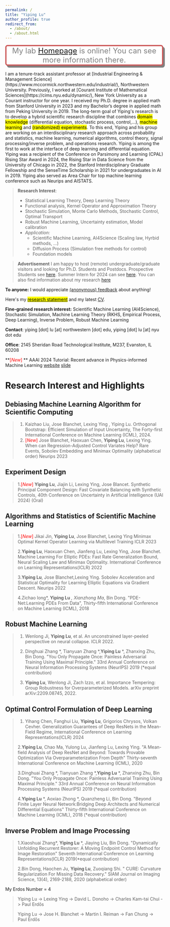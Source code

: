 ```yaml
---
permalink: /
title: "Yiping Lu"
author_profile: true
redirect_from: 
  - /about/
  - /about.html
---
```

<style>
#boxshadow {
    border: 4px solid purple;
    box-shadow: 5px 6px gray;
    border-radius: 2mm;
    background-color: white;
}

.half_highlight {
background: linear-gradient(to top, #F9E79F  50%, transparent 50%);
}

#boxshadow2 {
    border: 4px solid IndianRed;
    box-shadow: 5px 6px gray;
    border-radius: 2mm;
    background-color: white;
}
</style>

<div id="boxshadow2">
<center style="color: gray; font-size: 24px; font-family: -apple-system, BlinkMacSystemFont, 'Segoe UI', Roboto, Oxygen, Ubuntu, Cantarell, 'Open Sans', 'Helvetica Neue', sans-serif;">
My lab <a href="https://scale-lab-northwestern.github.io/">Homepage</a> is online! You can see more information there.
 </center>
</div>


<br/>
I am a tenure-track assistant professor at  [Industrial Engineering & Management Science](https://www.mccormick.northwestern.edu/industrial/), Northwestern University. Previously, I worked at [Courant Institute of Mathematical Sciences](https://cims.nyu.edu/dynamic/), New York University as a Courant instructor for one year. I received my Ph.D. degree in applied math from Stanford University in 2023 and my Bachelor’s degree in applied math from Peking University in 2019. The long-term goal of Yiping's research is to develop a hybrid scientific research discipline that combines <mark color='orange'>domain knowledge</mark> (differential equation, stochastic process, control,...), <mark color='orange'>machine learning</mark> and <mark color='orange'>(randomized) experiments</mark>. To this end, Yiping and his group are working on an interdisciplinary research approach across probability and statistics, machine learning, numerical algorithms, control theory, signal processing/inverse problem, and operations research. Yiping is among the first to work at the interface of deep learning and differential equation. Yiping was a recipient of the Conference on Parsimony and Learning (CPAL) Rising Star Award in 2024, the Rising Star in Data Science from the University of Chicago in 2022, the Stanford Interdisciplinary Graduate Fellowship and the SenseTime Scholarship in 2021 for undergraduates in AI in 2019. Yiping also served as Area Chair for top machine learning conference such as Neurips and AISTATS.

> **Research Interest**:
> - Statistical Learning Theory, Deep Learning Theory
> - Functional analysis, Kernel Operator and Approximation Theory
> - Stochastic Simulation, Monte Carlo Methods, Stochastic Control, Optimal Transport
> - Robust Machine Learning, Uncertainty estimation, Model calibration
> - *Application:*
>   - Scientific Machine Learning, AI4Science  (Scaling law, Hyrbid methods, ...) 
>   - Diffusion Process (Simulation free methods for control)
>   - Foundation models

> **Advertisement** I am happy to host (remote) undergraduate/graduate visitors and looking for Ph.D. Students and Postdocs. Prospective Students see [here](https://2prime.github.io/students/). Summer Intern for 2024 can see [here](https://2prime.github.io/files/SummerIntern_Yiping.pdf). You can also find information about my research [here](https://2prime.github.io/research/) 

**To anyone:** I would appreciate [(anonymous) feedback](https://docs.google.com/forms/d/e/1FAIpQLScCWSzTQGMVKhxDVSiCopYD740Txm-cMoxIh-dg08FcRKT-8Q/viewform?usp=sf_link) about anything!



Here's my [<mark color='orange'>research statement</mark>](https://2prime.github.io/files/rs.pdf) and my latest [CV](https://www.overleaf.com/read/rmcykgwmwbcq#cbe18b).

**Fine-grained research interest:** Scientific Machine Learning (AI4Science), Stochastic Simulation, Machine Learning Theory (RKHS, Empirical Process, Deep Learning), Inverse Problem, Robust Machine Learning

**Contact**: yiping [dot] lu [at] northwestern [dot] edu, yiping [dot] lu [at] nyu dot edu 

**Office**: 2145 Sheridan Road Technological Institute, M237, Evanston, IL 60208

**<font color='red'>[*New*]</font> ** AAAI 2024 Tutorial: Recent advance in Physics-informed Machine Learning  [website](https://sites.google.com/view/aaai-2024-tutorial-piml/) [slide](https://2prime.github.io/files/SML/piml_aaai.pdf)

# Research Interest and Highlights


## Debiasing Machine Learning Algorithm for Scientific Computing

> 1. Kaizhao Liu, Jose Blanchet, Lexing Ying , Yiping Lu. Orthogonal Bootstrap: Efficient Simulation of Input Uncertainty, The Forty-first International Conference on Machine Learning (ICML), 2024.
> 2. <font color='red'>[*New*]</font>  Jose Blanchet, Haoxuan Chen, **Yiping Lu**, Lexing Ying. When can Regression-Adjusted Control Variates Help? Rare Events, Sobolev Embedding and Minimax Optimality (alphabetical order) Neurips 2023

## Experiment Design

> 1.<font color='red'>[*New*]</font> **Yiping Lu**, Jiajin Li, Lexing Ying, Jose Blancet. Synthetic Principal Component Design: Fast Covariate Balancing with Synthetic Controls, 40th Conference on Uncertainty in Artificial Intelligence (UAI 2024) (Oral)

  
## Algorithms and Statistics of Scientific Machine Learning


>  1.<font color='red'>[*New*]</font> Jikai Jin, **Yiping Lu**, Jose Blanchet, Lexing Ying Minimax Optimal Kernel Operator Learning via Multilevel Training ICLR 2023
>   
>  2.**Yiping Lu**, Haoxuan Chen, Jianfeng Lu, Lexing Ying, Jose Blanchet. Machine Learning For Elliptic PDEs: Fast Rate Generalization Bound, Neural Scaling Law and Minimax Optimality. International Conference on Learning Representations(ICLR) 2022
>
>  3.**Yiping Lu**, Jose Blanchet,Lexing Ying. Sobolev Acceleration and Statistical Optimality for Learning Elliptic Equations via Gradient Descent. Neurips 2022
>  
>  4.Zichao long*, **Yiping Lu** *, Xianzhong Ma*, Bin Dong. "PDE-Net:Learning PDEs From Data", Thirty-fifth International Conference on Machine Learning (ICML), 2018

## Robust Machine Learning

>  1. Wenlong Ji, **Yiping Lu**, et al. An unconstrained layer-peeled perspective on neural collapse. ICLR 2022.
>
>  2. Dinghuai Zhang *, Tianyuan Zhang *,**Yiping Lu** *, Zhanxing Zhu, Bin Dong. "You Only Propagate Once: Painless Adversarial Training Using Maximal Principle." 33rd Annual Conference on Neural Information Processing Systems (NeurIPS) 2019 (*equal contribution) 
>  
>  3.  **Yiping Lu**, Wenlong Ji, Zach Izzo, et al. Importance Tempering: Group Robustness for Overparameterized Models. arXiv preprint arXiv:2209.08745, 2022.
 
## Optimal Control Formulation of Deep Learning


>  1. Yihang Chen, Fanghui Liu, **Yiping Lu**, Grigorios Chrysos, Volkan Cevher. Generalization Guarantees of Deep ResNets in the Mean-Field Regime, International Conference on Learning Representations(ICLR) 2024
>     
>  2.**Yiping Lu**, Chao Ma, Yulong Lu, Jianfeng Lu, Lexing Ying. "A Mean-field Analysis of Deep ResNet and Beyond: Towards Provable Optimization Via Overparameterization From Depth" Thirty-seventh International Conference on Machine Learning (ICML), 2020
>  
>  3.Dinghuai Zhang *, Tianyuan Zhang *,**Yiping Lu** *, Zhanxing Zhu, Bin Dong. "You Only Propagate Once: Painless Adversarial Training Using Maximal Principle." 33rd Annual Conference on Neural Information Processing Systems (NeurIPS) 2019 (*equal contribution) 
>  
>  4.**Yiping Lu** *, Aoxiao Zhong *, Quanzheng Li, Bin Dong. "Beyond Finite Layer Neural Network:Bridging Deep Architects and Numerical Differential Equations" Thirty-fifth International Conference on Machine Learning (ICML), 2018 (*equal contribution) 

## Inverse Problem and Image Processing


>  1.Xiaoshuai Zhang*, **Yiping Lu** *, Jiaying Liu, Bin Dong. "Dynamically Unfolding Recurrent Restorer: A Moving Endpoint Control Method for Image Restoration" Seventh International Conference on Learning Representations(ICLR) 2019(*equal contribution) 
> 
>  2.Bin Dong, Haochen Ju, **Yiping Lu**, Zuoqiang Shi. " CURE: Curvature Regularization For Missing Data Recovery." SIAM Journal on Imaging Science, 13(4), 2169-2188, 2020 (alphabetical order)




My Erdos Number = 4

> Yiping Lu -> Lexing Ying -> David L. Donoho -> Charles Kam-tai Chui -> Paul Erdős
> 
> Yiping Lu -> Jose H. Blanchet -> Martin I. Reiman -> Fan Chung -> Paul Erdős

<br> 
<br> 
